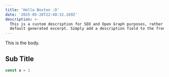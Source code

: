 ```yaml
---
title: 'Hello Boston :D'
date: '2015-05-28T22:40:32.169Z'
description: >-
  This is a custom description for SEO and Open Graph purposes, rather than the
  default generated excerpt. Simply add a description field to the frontmatter.
---
```

This is the body.

## Sub Title

```javascript
const a = 1
```